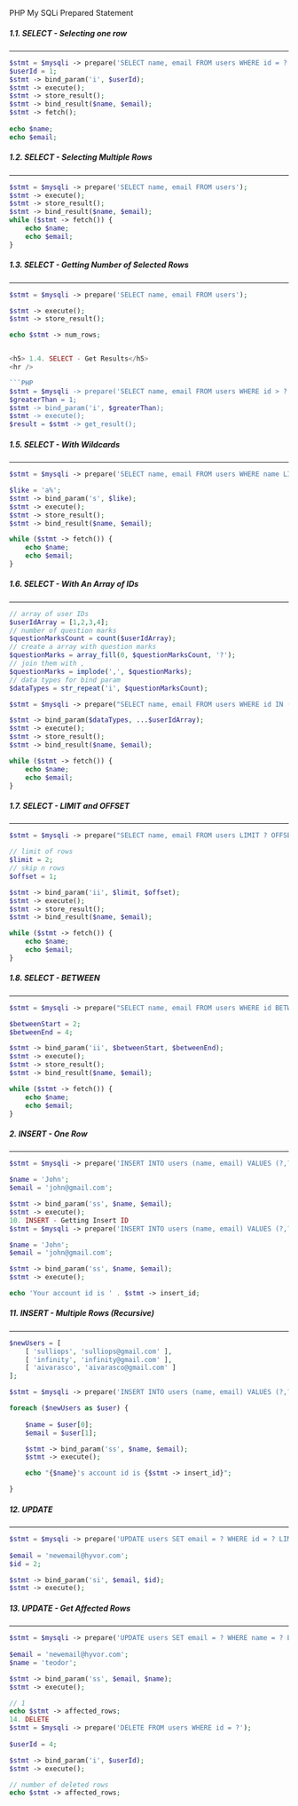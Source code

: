 PHP My SQLi Prepared Statement

<h5> 1.1. SELECT - Selecting one row</h5> 
<hr style="border-color:gold !important;"/>

```PHP
$stmt = $mysqli -> prepare('SELECT name, email FROM users WHERE id = ?'); 
$userId = 1;
$stmt -> bind_param('i', $userId); 
$stmt -> execute(); 
$stmt -> store_result(); 
$stmt -> bind_result($name, $email); 
$stmt -> fetch();
 
echo $name;
echo $email;

```

<h5> 1.2. SELECT - Selecting Multiple Rows</h5> 
<hr />

```PHP
$stmt = $mysqli -> prepare('SELECT name, email FROM users'); 
$stmt -> execute(); 
$stmt -> store_result(); 
$stmt -> bind_result($name, $email); 
while ($stmt -> fetch()) { 
    echo $name; 
    echo $email; 
}

```

<h5> 1.3. SELECT - Getting Number of Selected Rows</h5> 
<hr />

```PHP
$stmt = $mysqli -> prepare('SELECT name, email FROM users');

$stmt -> execute();
$stmt -> store_result();

echo $stmt -> num_rows;


<h5> 1.4. SELECT - Get Results</h5> 
<hr />

```PHP
$stmt = $mysqli -> prepare('SELECT name, email FROM users WHERE id > ?');
$greaterThan = 1;
$stmt -> bind_param('i', $greaterThan);
$stmt -> execute();
$result = $stmt -> get_result();

```

<h5>1.5. SELECT - With Wildcards</h5> 
<hr />

```PHP
$stmt = $mysqli -> prepare('SELECT name, email FROM users WHERE name LIKE ?');

$like = 'a%';
$stmt -> bind_param('s', $like);
$stmt -> execute();
$stmt -> store_result();
$stmt -> bind_result($name, $email);

while ($stmt -> fetch()) {
	echo $name;
	echo $email;
}

```

<h5>1.6. SELECT - With An Array of IDs</h5> 
<hr />

```PHP
// array of user IDs
$userIdArray = [1,2,3,4];
// number of question marks
$questionMarksCount = count($userIdArray);
// create a array with question marks
$questionMarks = array_fill(0, $questionMarksCount, '?');
// join them with ,
$questionMarks = implode(',', $questionMarks);
// data types for bind param
$dataTypes = str_repeat('i', $questionMarksCount);

$stmt = $mysqli -> prepare("SELECT name, email FROM users WHERE id IN ($questionMarks)");

$stmt -> bind_param($dataTypes, ...$userIdArray);
$stmt -> execute();
$stmt -> store_result();
$stmt -> bind_result($name, $email);

while ($stmt -> fetch()) {
	echo $name;
	echo $email;
}

```

<h5>1.7. SELECT - LIMIT and OFFSET</h5> 
<hr />

```PHP
$stmt = $mysqli -> prepare("SELECT name, email FROM users LIMIT ? OFFSET ?");

// limit of rows
$limit = 2;
// skip n rows
$offset = 1;

$stmt -> bind_param('ii', $limit, $offset);
$stmt -> execute();
$stmt -> store_result();
$stmt -> bind_result($name, $email);

while ($stmt -> fetch()) {
	echo $name;
	echo $email;
}
```

<h5> 1.8. SELECT - BETWEEN</h5> 
<hr />

```PHP
$stmt = $mysqli -> prepare("SELECT name, email FROM users WHERE id BETWEEN ? AND ?");

$betweenStart = 2;
$betweenEnd = 4;

$stmt -> bind_param('ii', $betweenStart, $betweenEnd);
$stmt -> execute();
$stmt -> store_result();
$stmt -> bind_result($name, $email);

while ($stmt -> fetch()) {
	echo $name;
	echo $email;
}
```

<h5> 2. INSERT - One Row</h5> 
<hr />

```PHP
$stmt = $mysqli -> prepare('INSERT INTO users (name, email) VALUES (?,?)');

$name = 'John';
$email = 'john@gmail.com';

$stmt -> bind_param('ss', $name, $email);
$stmt -> execute();
10. INSERT - Getting Insert ID
$stmt = $mysqli -> prepare('INSERT INTO users (name, email) VALUES (?,?)');

$name = 'John';
$email = 'john@gmail.com';

$stmt -> bind_param('ss', $name, $email);
$stmt -> execute();

echo 'Your account id is ' . $stmt -> insert_id;

```

<h5> 11. INSERT - Multiple Rows (Recursive)</h5> 
<hr />

```PHP
$newUsers = [
	[ 'sulliops', 'sulliops@gmail.com' ],
	[ 'infinity', 'infinity@gmail.com' ],
	[ 'aivarasco', 'aivarasco@gmail.com' ]
];

$stmt = $mysqli -> prepare('INSERT INTO users (name, email) VALUES (?,?)');

foreach ($newUsers as $user) {
		
	$name = $user[0];
	$email = $user[1];

	$stmt -> bind_param('ss', $name, $email);
	$stmt -> execute();

	echo "{$name}'s account id is {$stmt -> insert_id}";

}
```

<h5> 12. UPDATE</h5> 
<hr />

```PHP
$stmt = $mysqli -> prepare('UPDATE users SET email = ? WHERE id = ? LIMIT 1');
	
$email = 'newemail@hyvor.com';
$id = 2;

$stmt -> bind_param('si', $email, $id);
$stmt -> execute();
```

<h5>13. UPDATE - Get Affected Rows</h5> 
<hr />

```PHP
$stmt = $mysqli -> prepare('UPDATE users SET email = ? WHERE name = ? LIMIT 1');
	
$email = 'newemail@hyvor.com';
$name = 'teodor';

$stmt -> bind_param('ss', $email, $name);
$stmt -> execute();

// 1
echo $stmt -> affected_rows;
14. DELETE
$stmt = $mysqli -> prepare('DELETE FROM users WHERE id = ?');
	
$userId = 4;

$stmt -> bind_param('i', $userId);
$stmt -> execute();

// number of deleted rows
echo $stmt -> affected_rows;

```
